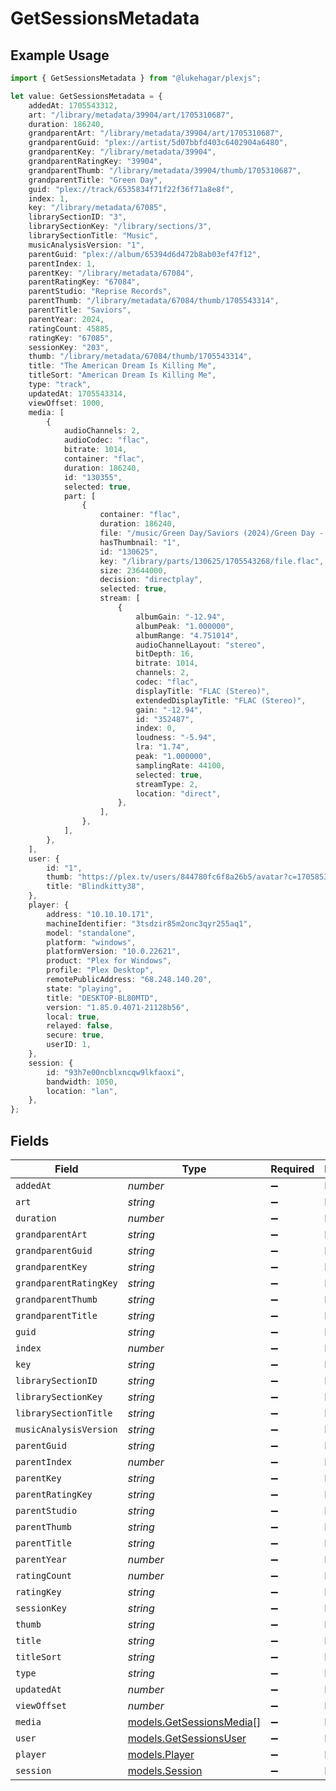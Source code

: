 # GetSessionsMetadata

## Example Usage

```typescript
import { GetSessionsMetadata } from "@lukehagar/plexjs";

let value: GetSessionsMetadata = {
    addedAt: 1705543312,
    art: "/library/metadata/39904/art/1705310687",
    duration: 186240,
    grandparentArt: "/library/metadata/39904/art/1705310687",
    grandparentGuid: "plex://artist/5d07bbfd403c6402904a6480",
    grandparentKey: "/library/metadata/39904",
    grandparentRatingKey: "39904",
    grandparentThumb: "/library/metadata/39904/thumb/1705310687",
    grandparentTitle: "Green Day",
    guid: "plex://track/6535834f71f22f36f71a8e8f",
    index: 1,
    key: "/library/metadata/67085",
    librarySectionID: "3",
    librarySectionKey: "/library/sections/3",
    librarySectionTitle: "Music",
    musicAnalysisVersion: "1",
    parentGuid: "plex://album/65394d6d472b8ab03ef47f12",
    parentIndex: 1,
    parentKey: "/library/metadata/67084",
    parentRatingKey: "67084",
    parentStudio: "Reprise Records",
    parentThumb: "/library/metadata/67084/thumb/1705543314",
    parentTitle: "Saviors",
    parentYear: 2024,
    ratingCount: 45885,
    ratingKey: "67085",
    sessionKey: "203",
    thumb: "/library/metadata/67084/thumb/1705543314",
    title: "The American Dream Is Killing Me",
    titleSort: "American Dream Is Killing Me",
    type: "track",
    updatedAt: 1705543314,
    viewOffset: 1000,
    media: [
        {
            audioChannels: 2,
            audioCodec: "flac",
            bitrate: 1014,
            container: "flac",
            duration: 186240,
            id: "130355",
            selected: true,
            part: [
                {
                    container: "flac",
                    duration: 186240,
                    file: "/music/Green Day/Saviors (2024)/Green Day - Saviors - 01 - The American Dream Is Killing Me.flac",
                    hasThumbnail: "1",
                    id: "130625",
                    key: "/library/parts/130625/1705543268/file.flac",
                    size: 23644000,
                    decision: "directplay",
                    selected: true,
                    stream: [
                        {
                            albumGain: "-12.94",
                            albumPeak: "1.000000",
                            albumRange: "4.751014",
                            audioChannelLayout: "stereo",
                            bitDepth: 16,
                            bitrate: 1014,
                            channels: 2,
                            codec: "flac",
                            displayTitle: "FLAC (Stereo)",
                            extendedDisplayTitle: "FLAC (Stereo)",
                            gain: "-12.94",
                            id: "352487",
                            index: 0,
                            loudness: "-5.94",
                            lra: "1.74",
                            peak: "1.000000",
                            samplingRate: 44100,
                            selected: true,
                            streamType: 2,
                            location: "direct",
                        },
                    ],
                },
            ],
        },
    ],
    user: {
        id: "1",
        thumb: "https://plex.tv/users/844780fc6f8a26b5/avatar?c=1705853661",
        title: "Blindkitty38",
    },
    player: {
        address: "10.10.10.171",
        machineIdentifier: "3tsdzir85m2onc3qyr255aq1",
        model: "standalone",
        platform: "windows",
        platformVersion: "10.0.22621",
        product: "Plex for Windows",
        profile: "Plex Desktop",
        remotePublicAddress: "68.248.140.20",
        state: "playing",
        title: "DESKTOP-BL80MTD",
        version: "1.85.0.4071-21128b56",
        local: true,
        relayed: false,
        secure: true,
        userID: 1,
    },
    session: {
        id: "93h7e00ncblxncqw9lkfaoxi",
        bandwidth: 1050,
        location: "lan",
    },
};
```

## Fields

| Field                                                      | Type                                                       | Required                                                   | Description                                                | Example                                                    |
| ---------------------------------------------------------- | ---------------------------------------------------------- | ---------------------------------------------------------- | ---------------------------------------------------------- | ---------------------------------------------------------- |
| `addedAt`                                                  | *number*                                                   | :heavy_minus_sign:                                         | N/A                                                        | 1705543312                                                 |
| `art`                                                      | *string*                                                   | :heavy_minus_sign:                                         | N/A                                                        | /library/metadata/39904/art/1705310687                     |
| `duration`                                                 | *number*                                                   | :heavy_minus_sign:                                         | N/A                                                        | 186240                                                     |
| `grandparentArt`                                           | *string*                                                   | :heavy_minus_sign:                                         | N/A                                                        | /library/metadata/39904/art/1705310687                     |
| `grandparentGuid`                                          | *string*                                                   | :heavy_minus_sign:                                         | N/A                                                        | plex://artist/5d07bbfd403c6402904a6480                     |
| `grandparentKey`                                           | *string*                                                   | :heavy_minus_sign:                                         | N/A                                                        | /library/metadata/39904                                    |
| `grandparentRatingKey`                                     | *string*                                                   | :heavy_minus_sign:                                         | N/A                                                        | 39904                                                      |
| `grandparentThumb`                                         | *string*                                                   | :heavy_minus_sign:                                         | N/A                                                        | /library/metadata/39904/thumb/1705310687                   |
| `grandparentTitle`                                         | *string*                                                   | :heavy_minus_sign:                                         | N/A                                                        | Green Day                                                  |
| `guid`                                                     | *string*                                                   | :heavy_minus_sign:                                         | N/A                                                        | plex://track/6535834f71f22f36f71a8e8f                      |
| `index`                                                    | *number*                                                   | :heavy_minus_sign:                                         | N/A                                                        | 1                                                          |
| `key`                                                      | *string*                                                   | :heavy_minus_sign:                                         | N/A                                                        | /library/metadata/67085                                    |
| `librarySectionID`                                         | *string*                                                   | :heavy_minus_sign:                                         | N/A                                                        | 3                                                          |
| `librarySectionKey`                                        | *string*                                                   | :heavy_minus_sign:                                         | N/A                                                        | /library/sections/3                                        |
| `librarySectionTitle`                                      | *string*                                                   | :heavy_minus_sign:                                         | N/A                                                        | Music                                                      |
| `musicAnalysisVersion`                                     | *string*                                                   | :heavy_minus_sign:                                         | N/A                                                        | 1                                                          |
| `parentGuid`                                               | *string*                                                   | :heavy_minus_sign:                                         | N/A                                                        | plex://album/65394d6d472b8ab03ef47f12                      |
| `parentIndex`                                              | *number*                                                   | :heavy_minus_sign:                                         | N/A                                                        | 1                                                          |
| `parentKey`                                                | *string*                                                   | :heavy_minus_sign:                                         | N/A                                                        | /library/metadata/67084                                    |
| `parentRatingKey`                                          | *string*                                                   | :heavy_minus_sign:                                         | N/A                                                        | 67084                                                      |
| `parentStudio`                                             | *string*                                                   | :heavy_minus_sign:                                         | N/A                                                        | Reprise Records                                            |
| `parentThumb`                                              | *string*                                                   | :heavy_minus_sign:                                         | N/A                                                        | /library/metadata/67084/thumb/1705543314                   |
| `parentTitle`                                              | *string*                                                   | :heavy_minus_sign:                                         | N/A                                                        | Saviors                                                    |
| `parentYear`                                               | *number*                                                   | :heavy_minus_sign:                                         | N/A                                                        | 2024                                                       |
| `ratingCount`                                              | *number*                                                   | :heavy_minus_sign:                                         | N/A                                                        | 45885                                                      |
| `ratingKey`                                                | *string*                                                   | :heavy_minus_sign:                                         | N/A                                                        | 67085                                                      |
| `sessionKey`                                               | *string*                                                   | :heavy_minus_sign:                                         | N/A                                                        | 203                                                        |
| `thumb`                                                    | *string*                                                   | :heavy_minus_sign:                                         | N/A                                                        | /library/metadata/67084/thumb/1705543314                   |
| `title`                                                    | *string*                                                   | :heavy_minus_sign:                                         | N/A                                                        | The American Dream Is Killing Me                           |
| `titleSort`                                                | *string*                                                   | :heavy_minus_sign:                                         | N/A                                                        | American Dream Is Killing Me                               |
| `type`                                                     | *string*                                                   | :heavy_minus_sign:                                         | N/A                                                        | track                                                      |
| `updatedAt`                                                | *number*                                                   | :heavy_minus_sign:                                         | N/A                                                        | 1705543314                                                 |
| `viewOffset`                                               | *number*                                                   | :heavy_minus_sign:                                         | N/A                                                        | 1000                                                       |
| `media`                                                    | [models.GetSessionsMedia](../models/getsessionsmedia.md)[] | :heavy_minus_sign:                                         | N/A                                                        |                                                            |
| `user`                                                     | [models.GetSessionsUser](../models/getsessionsuser.md)     | :heavy_minus_sign:                                         | N/A                                                        |                                                            |
| `player`                                                   | [models.Player](../models/player.md)                       | :heavy_minus_sign:                                         | N/A                                                        |                                                            |
| `session`                                                  | [models.Session](../models/session.md)                     | :heavy_minus_sign:                                         | N/A                                                        |                                                            |